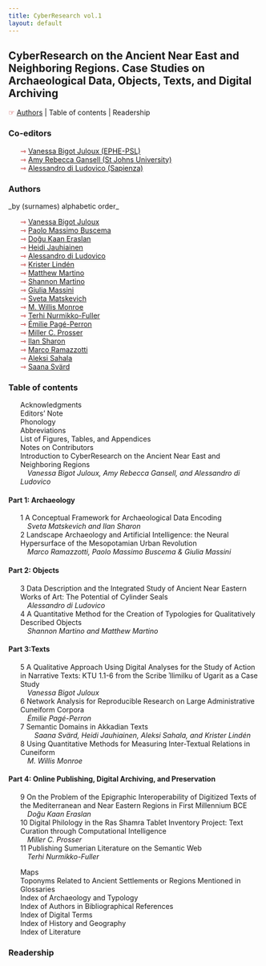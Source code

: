 ```yaml
---
title: CyberResearch vol.1
layout: default
---
```


<h2> CyberResearch on the Ancient Near East and Neighboring Regions. Case Studies on Archaeological Data, Objects, Texts, and Digital Archiving</h2>
<span style="color:#b30000; font-size: 14px">&#9758;</span> <a href="#authors">Authors</a> | Table of contents | Readership
<h3>Co-editors</h3>
<ul style="list-style-type: none;">
<li><span style="color:#b30000; font-size: 14px">&#8702;</span> <a href="http://vanessajuloux.xyz" target="_blank">Vanessa Bigot Juloux (EPHE-PSL)</a></li>
<li><span style="color:#b30000; font-size: 14px">&#8702;</span> <a href="https://stjohns.academia.edu/AmyRebeccaGansell" target="_blank">Amy Rebecca Gansell (St Johns University)</a></li>
<li><span style="color:#b30000; font-size: 14px">&#8702;</span> <a href="https://uniroma1.academia.edu/AlessandroDiLudovico" target="_blank">Alessandro di Ludovico (Sapienza)</a></li>
</ul>

<h3><a name="Authors">Authors</a></h3>
_by (surnames) alphabetic order_<br />
<ul style="list-style-type: none;">
  <li><span style="color:#b30000; font-size: 14px">&#8702;</span> <a href="http://vanessajuloux.xyz" target="_blank">Vanessa Bigot Juloux</a></li>
  <li><span style="color:#b30000; font-size: 14px">&#8702;</span> <a href="" target="_blank">Paolo Massimo Buscema</a></li>
  <li><span style="color:#b30000; font-size: 14px">&#8702;</span> <a href="" target="_blank">Doğu Kaan Eraslan</a></li>
  <li><span style="color:#b30000; font-size: 14px">&#8702;</span> <a href="" target="_blank">Heidi Jauhiainen</a></li>
   <li><span style="color:#b30000; font-size: 14px">&#8702;</span> <a href="" target="_blank">Alessandro di Ludovico</a></li>
  <li><span style="color:#b30000; font-size: 14px">&#8702;</span> <a href="" target="_blank">Krister Lindén</a></li>
  <li><span style="color:#b30000; font-size: 14px">&#8702;</span> <a href="" target="_blank">Matthew Martino</a></li>
   <li><span style="color:#b30000; font-size: 14px">&#8702;</span> <a href="" target="_blank">Shannon Martino</a></li>
  <li><span style="color:#b30000; font-size: 14px">&#8702;</span> <a href="" target="_blank">Giulia Massini</a></li>
  <li><span style="color:#b30000; font-size: 14px">&#8702;</span> <a href="" target="_blank">Sveta Matskevich</a></li>
  <li><span style="color:#b30000; font-size: 14px">&#8702;</span> <a href="" target="_blank">M. Willis Monroe</a></li>
  <li><span style="color:#b30000; font-size: 14px">&#8702;</span> <a href="" target="_blank">Terhi Nurmikko-Fuller</a></li>
  <li><span style="color:#b30000; font-size: 14px">&#8702;</span> <a href="" target="_blank">Émilie Pagé-Perron</a></li>
  <li><span style="color:#b30000; font-size: 14px">&#8702;</span> <a href="" target="_blank">Miller C. Prosser</a></li>
  <li><span style="color:#b30000; font-size: 14px">&#8702;</span> <a href="" target="_blank">Ilan Sharon</a></li>
  <li><span style="color:#b30000; font-size: 14px">&#8702;</span> <a href="" target="_blank">Marco Ramazzotti</a></li>
  <li><span style="color:#b30000; font-size: 14px">&#8702;</span> <a href="" target="_blank">Aleksi Sahala</a></li>
  <li><span style="color:#b30000; font-size: 14px">&#8702;</span> <a href="" target="_blank">Saana Svärd</a></li>
  
  </ul>
  
<h3>Table of contents</h3> 
<ul style="list-style-type: none;">
<li>Acknowledgments</li>
<li>Editors’ Note</li>
<li>Phonology</li>
<li>Abbreviations</li>
<li>List of Figures, Tables, and Appendices</li>
<li>Notes on Contributors</li>
<li />
<li>Introduction to CyberResearch on the Ancient Near East and Neighboring Regions<br />
<span style="padding-left: 1em"><em>Vanessa Bigot Juloux, Amy Rebecca Gansell, and Alessandro di Ludovico</em></span></li>
  </ul>

<h4>Part 1: Archaeology</h4>
<ul style="list-style-type: none;">
<li> 1 A Conceptual Framework for Archaeological Data Encoding<br />
  <span style="padding-left: 1em"><em>Sveta Matskevich and Ilan Sharon</em></span></li>
<li>2 Landscape Archaeology and Artificial Intelligence: the Neural Hypersurface of the Mesopotamian Urban Revolution<br />
<span style="padding-left: 1em"><em>Marco Ramazzotti, Paolo Massimo Buscema & Giulia Massini</em></span></li>
  </ul>
  
<h4>Part 2: Objects</h4>
<ul style="list-style-type: none;">
<li> 3 Data Description and the Integrated Study of Ancient Near Eastern Works of Art: The Potential of Cylinder Seals<br />
  <span style="padding-left: 1em"><em>Alessandro di Ludovico</em></span></li>
<li>4 A Quantitative Method for the Creation of Typologies for Qualitatively Described Objects<br />
  <span style="padding-left: 1em"><em>Shannon Martino and Matthew Martino</em></span></li>
  </ul>
  
<h4>Part 3:Texts</h4>
<ul style="list-style-type: none;">
<li> 5 A Qualitative Approach Using Digital Analyses for the Study of Action in Narrative Texts:  <span style="font-variant: small-caps;">KTU</span> 1.1-6 from the Scribe ʾIlimilku of Ugarit as a Case Study<br />
  <span style="padding-left: 1em"><em>Vanessa Bigot Juloux</em></span></li> 
<li>6 Network Analysis for Reproducible Research on Large Administrative Cuneiform Corpora<br />
  <span style="padding-left: 1em"><em>Émilie Pagé-Perron </em></span></li>
 <li>7 Semantic Domains in Akkadian Texts<br />
 <span style="padding-left: 1em"><em>Saana Svärd, Heidi Jauhiainen, Aleksi Sahala, and Krister Lindén </em></span></li>
 <li>8 Using Quantitative Methods for Measuring Inter-Textual Relations in Cuneiform<br />
   <span style="padding-left: 1em"><em>M. Willis Monroe</em></span></li>
  </ul> 
  
<h4>Part 4: Online Publishing, Digital Archiving, and Preservation</h4>
<ul style="list-style-type: none;">
<li>9 On the Problem of the Epigraphic Interoperability of Digitized Texts of the Mediterranean and Near Eastern Regions in First Millennium <span style="font-variant: small-caps;">BCE</span><br />
  <span style="padding-left: 1em"><em>Doğu Kaan Eraslan</em></span></li>
<li>10 Digital Philology in the Ras Shamra Tablet Inventory Project: Text Curation through Computational Intelligence<br />
  <span style="padding-left: 1em"><em>Miller C. Prosser</em></span></li>
<li>11 Publishing Sumerian Literature on the Semantic Web<br />
  <span style="padding-left:1em"><em>Terhi Nurmikko-Fuller</em></span></li>
</ul>  

<ul style="list-style-type: none;">
<li>Maps</li>
<li>Toponyms Related to Ancient Settlements or Regions Mentioned in <br /></li>
 
<li>Glossaries </li>
<li>Index of Archaeology and Typology </li>
<li>Index of Authors in Bibliographical References </li>
<li>Index of Digital Terms </li>
<li>Index of History and Geography </li>
<li>Index of Literature </li>
</ul>
 

<h3>Readership</h3> 
  
